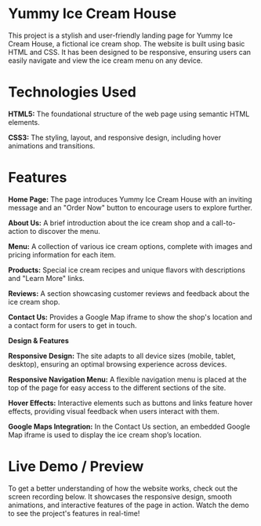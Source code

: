 # Yummy Ice Cream House 

This project is a stylish and user-friendly landing page for Yummy Ice Cream House, a fictional ice cream shop. The website is built using basic HTML and CSS. It has been designed to be responsive, ensuring users can easily navigate and view the ice cream menu on any device.

# Technologies Used

**HTML5:** The foundational structure of the web page using semantic HTML elements.

**CSS3:** The styling, layout, and responsive design, including hover animations and transitions.

# Features

**Home Page:** The page introduces Yummy Ice Cream House with an inviting message and an "Order Now" button to encourage users to explore further.

**About Us:** A brief introduction about the ice cream shop and a call-to-action to discover the menu.

**Menu:** A collection of various ice cream options, complete with images and pricing information for each item.

**Products:** Special ice cream recipes and unique flavors with descriptions and "Learn More" links.

**Reviews:** A section showcasing customer reviews and feedback about the ice cream shop.

**Contact Us:** Provides a Google Map iframe to show the shop's location and a contact form for users to get in touch.

**Design & Features**

**Responsive Design:** The site adapts to all device sizes (mobile, tablet, desktop), ensuring an optimal browsing experience across devices.

**Responsive Navigation Menu:** A flexible navigation menu is placed at the top of the page for easy access to the different sections of the site.

**Hover Effects:** Interactive elements such as buttons and links feature hover effects, providing visual feedback when users interact with them.

**Google Maps Integration:** In the Contact Us section, an embedded Google Map iframe is used to display the ice cream shop’s location.

# Live Demo / Preview

To get a better understanding of how the website works, check out the screen recording below. It showcases the responsive design, smooth animations, and interactive features of the page in action. Watch the demo to see the project's features in real-time!
